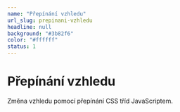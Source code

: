 ```yaml
---
name: "Přepínání vzhledu"
url_slug: prepinani-vzhledu
headline: null
background: "#3b82f6"
color: "#ffffff"
status: 1
---
```


# Přepínání vzhledu

Změna vzhledu pomocí přepínání CSS tříd JavaScriptem.
